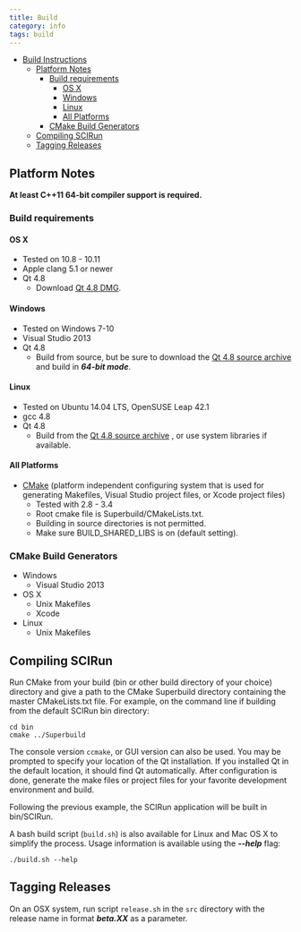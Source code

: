 ```yaml
---
title: Build
category: info
tags: build
---
```


- [Build Instructions](#build-instructions)
	- [Platform Notes](#platform-notes)
		- [Build requirements](#build-requirements)
          - [OS X](#os-x)
          - [Windows](#windows)
          - [Linux](#linux)
          - [All Platforms](#all-platforms)
		- [CMake Build Generators](#cmake-build-generators)
    - [Compiling SCIRun](#compiling-scirun)
    - [Tagging Releases](#tagging-releases)

## Platform Notes

**At least C++11 64-bit compiler support is required.**

### Build requirements

#### OS X
  - Tested on 10.8 - 10.11
  - Apple clang 5.1 or newer
  - Qt 4.8
    + Download [Qt 4.8 DMG](http://releases.qt-project.org/qt4/source/qt-mac-opensource-4.8.4.dmg).

#### Windows
  - Tested on Windows 7-10
  - Visual Studio 2013
  - Qt 4.8
    + Build from source, but be sure to download the [Qt 4.8 source archive](http://releases.qt-project.org/qt4/source/qt-everywhere-opensource-src-4.8.4.tar.gz) and build in ***64-bit mode***.

#### Linux
  - Tested on Ubuntu 14.04 LTS, OpenSUSE Leap 42.1
  - gcc 4.8
  - Qt 4.8
    + Build from the [Qt 4.8 source archive](http://releases.qt-project.org/qt4/source/qt-everywhere-opensource-src-4.8.4.tar.gz) , or use system libraries if available.

#### All Platforms
  - [CMake](https://cmake.org/) (platform independent configuring system that is used for generating Makefiles, Visual Studio project files, or Xcode project files)
    + Tested with 2.8 - 3.4
    + Root cmake file is Superbuild/CMakeLists.txt.
    + Building in source directories is not permitted.
    + Make sure BUILD_SHARED_LIBS is on (default setting).

### CMake Build Generators
* Windows
  - Visual Studio 2013
* OS X
  - Unix Makefiles
  - Xcode
* Linux
  - Unix Makefiles

## Compiling SCIRun

Run CMake from your build (bin or other build directory of your choice) directory and give a path to the CMake Superbuild directory containing the master CMakeLists.txt file.
For example, on the command line if building from the default SCIRun bin directory:

```
cd bin
cmake ../Superbuild
```

The console version `ccmake`, or GUI version can also be used.
You may be prompted to specify your location of the Qt installation.
If you installed Qt in the default location, it should find Qt automatically.
After configuration is done, generate the make files or project files for your favorite
development environment and build.

Following the previous example, the SCIRun application will be built in bin/SCIRun.

A bash build script (`build.sh`) is also available for Linux and Mac OS X to simplify the process.
Usage information is available using the ***--help*** flag:

```
./build.sh --help
```

## Tagging Releases
On an OSX system, run script `release.sh` in the `src` directory with the release name in format ***beta.XX*** as a parameter.
